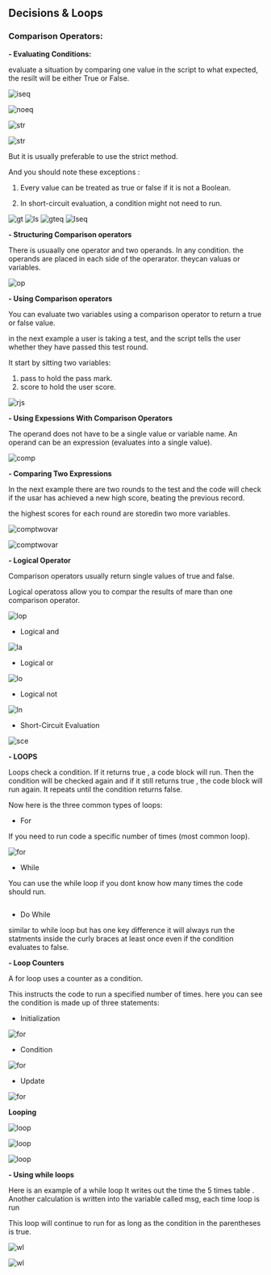 ## Decisions & Loops

### Comparison Operators:

**- Evaluating Conditions:**

evaluate a situation by comparing one value in the script to what expected, the resilt will be either True or False.

![iseq](read05/isequalto.jpg)

![noeq](read05/notequal.jpg)

![str](read05/strictequal.jpg)

![str](read05/strictnot.JPG)

But it is usually preferable to use the strict method.

And you should note these exceptions :

1. Every value can be treated as true or false if it is not a Boolean.

2. In short-circuit evaluation, a condition might not need to run.

![gt](read05/great.jpg)
![ls](read05/less.jpg)
![gteq](read05/greatequal.jpg)
![lseq](read05/lessequal.jpg)

**- Structuring Comparison operators**

There is usuaally one operator and two operands. In any condition.
the operands are placed in each side of the operarator. theycan valuas or variables.

![op](read05/operators.jpg)

**- Using Comparison operators**

You can evaluate two variables using a comparison operator to return a true or false value.

in the next example a user is taking a test, and the script tells the user whether they have passed this test round.

It start by sitting two variables:
1. pass to hold the pass mark.
2. score to hold the user score.

![rjs](read05/jstrue.jpg)

**- Using Expessions With Comparison Operators**

The operand does not have to be a single value or variable name.
An operand can be an expression (evaluates into a single value).

![comp](read05/comop.jpg)

**- Comparing Two Expressions**

In the next example there are two rounds to the test and the code will check if the usar has achieved a new high score, beating the previous record.

the highest scores for each round are storedin two more variables.

![comptwovar](read05/comex1.jpg)


![comptwovar](read05/comex2.jpg)

**- Logical Operator**

Comparison operators usually return single values of true and false.

Logical operatoss allow you to compar the results of mare than one comparison operator.

![lop](read05/logop.jpg)

- Logical and

![la](read05/logand.jpg)

- Logical or

![lo](read05/logor)

- Logical not

![ln](read05/lognot.jpg)

- Short-Circuit Evaluation

![sce](read05/shocirc.jpg)

**- LOOPS**

Loops check a condition. If it returns true , a code block will run. Then the condition will be checked again and if it still returns true , the code block will run again. It repeats until the condition returns false.

Now here is the three common types of loops:

- For

If you need to run code a specific number of times (most common loop).

![for](read05/for.jpg)

- While 

You can use the while loop if you dont know how many times the code should run.

![]()

- Do While

similar to while loop but has one key difference it will always run the statments inside the curly braces at least once even if the condition evaluates to false. 

**- Loop Counters**

A for loop uses a counter as a condition.

This instructs the code to run a specified number of times.
here you can see the condition is made up of three statements:

- Initialization

![for](read05/forini.jpg)

- Condition

![for](read05/forcon.jpg)

- Update

![for](read05/forup.jpg)

**Looping**

![loop](read05/looping0.jpg)

![loop](read05/looping1.jpg)

![loop](read05/looping.jpg)

**- Using while loops**

Here is an example of a while loop It writes out the time the 5 times table . Another calculation is written into the variable called msg, each time loop is run

This loop will continue to run for as long as the condition in the parentheses is true.

![wl](read05/whilelop1.jpg)

![wl](read05/whilelop2.jpg)